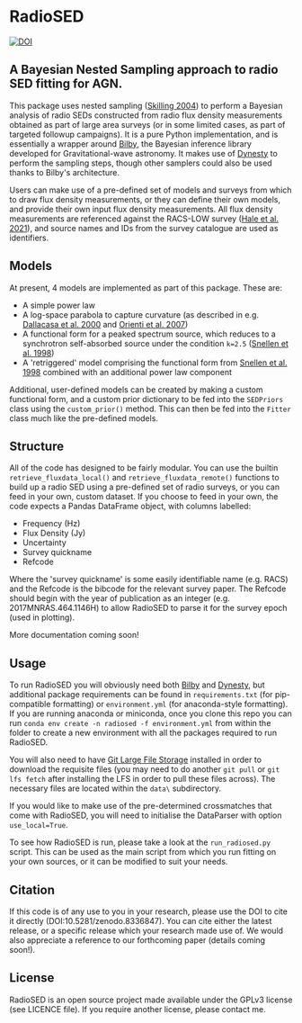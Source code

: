 # RadioSED

[![DOI](https://zenodo.org/badge/682385260.svg)](https://zenodo.org/badge/latestdoi/682385260)

## A Bayesian Nested Sampling approach to radio SED fitting for AGN.

This package uses nested sampling ([Skilling 2004](https://doi.org/10.1063/1.1835238)) to perform a Bayesian analysis of radio SEDs constructed from radio flux density measurements
obtained as part of large area surveys (or in some limited cases, as part of targeted followup campaigns). It is a pure Python implementation, and is essentially a wrapper around [Bilby](https://lscsoft.docs.ligo.org/bilby/#),
 the Bayesian inference library developed for Gravitational-wave astronomy. It makes use of [Dynesty](https://dynesty.readthedocs.io/en/latest/index.html) to perform the sampling steps,
 though other samplers could also be used thanks to Bilby's architecture.

Users can make use of a pre-defined set of models and surveys from which to draw
flux density measurements, or they can define their own models, and provide their own input flux density measurements. All flux density measurements are referenced against the RACS-LOW survey 
([Hale et al. 2021](https://ui.adsabs.harvard.edu/abs/2021PASA...38...58H/abstract)), and source names and IDs from the survey catalogue are used as identifiers.

## Models

At present, 4 models are implemented as part of this package. These are: 
- A simple power law
- A log-space parabola to capture curvature (as described in e.g. [Dallacasa et al. 2000](https://ui.adsabs.harvard.edu/abs/2000A%26A...363..887D/abstract) and [Orienti et al. 2007](https://ui.adsabs.harvard.edu/abs/2007A%26A...461..923O/abstract))
- A functional form for a peaked spectrum source, which reduces to a synchrotron self-absorbed source under the condition `k=2.5` ([Snellen et al. 1998](10.1051/aas:1998281))
- A 'retriggered' model comprising the functional form from [Snellen et al. 1998](10.1051/aas:1998281) combined with an additional power law component

Additional, user-defined models can be created by making a custom functional form, and a custom prior dictionary to be fed into the `SEDPriors` class using the `custom_prior()` method.
This can then be fed into the `Fitter` class much like the pre-defined models.

## Structure

All of the code has designed to be fairly modular. You can use the builtin `retrieve_fluxdata_local()` and `retrieve_fluxdata_remote()` functions to build up a radio SED using a pre-defined set of radio
surveys, or you can feed in your own, custom dataset. If you choose to feed in your own, the code expects a Pandas DataFrame object, with columns labelled: 
- Frequency (Hz)
- Flux Density (Jy)
- Uncertainty
- Survey quickname
- Refcode

Where the 'survey quickname' is some easily identifiable name (e.g. RACS) and the Refcode is the bibcode for the relevant survey paper. The Refcode should begin with the year of publication as an integer (e.g. 2017MNRAS.464.1146H) to allow RadioSED to parse it for the survey epoch (used in plotting).

More documentation coming soon!

## Usage

To run RadioSED you will obviously need both [Bilby](https://lscsoft.docs.ligo.org/bilby/#) and [Dynesty](https://dynesty.readthedocs.io/en/latest/index.html), but additional 
package requirements can be found in `requirements.txt` (for pip-compatible formatting) or `environment.yml` (for anaconda-style formatting).  
If you are running anaconda or miniconda, once you clone this repo you can run `conda env create -n radiosed -f environment.yml` from within the folder to create a new environment
with all the packages required to run RadioSED.

You will also need to have [Git Large File Storage](https://git-lfs.com/) installed in order to download the requisite files (you may need to do another `git pull` or `git lfs fetch` after installing the LFS
in order to pull these files across). The necessary files are located within the `data\` subdirectory.

If you would like to make use of the pre-determined crossmatches that come with RadioSED, you will need to initialise the DataParser with option `use_local=True`.

To see how RadioSED is run, please take a look at the `run_radiosed.py` script. This can be used as the main script from which you run fitting on your own sources, or it can
be modified to suit your needs.

## Citation

If this code is of any use to you in your research, please use the DOI to cite it directly (DOI:10.5281/zenodo.8336847). You can cite either the latest release, or a specific release which your research made use of. We would also appreciate a reference to our forthcoming paper (details coming soon!).

## License

RadioSED is an open source project made available under the GPLv3 license (see LICENCE file). If you require another license, please contact me.
